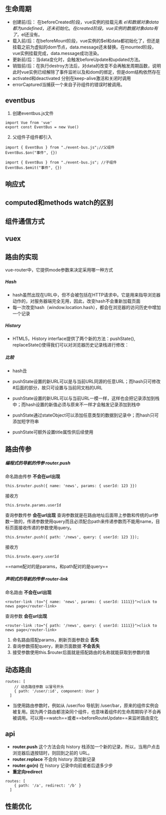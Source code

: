 ## 生命周期
- 创建前/后： 在beforeCreated阶段，vue实例的挂载元素
$el和数据对象data都为undefined，还未初始化。在created阶段，vue实例的数据对象data有了，$el还没有。
- 载入前/后：在beforeMount阶段，vue实例的$el和data都初始化了，但还是挂载之前为虚拟的dom节点，data.message还未替换。在mounted阶段，vue实例挂载完成，data.message成功渲染。
- 更新前/后：当data变化时，会触发beforeUpdate和updated方法。
- 销毁前/后：在执行destroy方法后，对data的改变不会再触发周期函数，说明此时vue实例已经解除了事件监听以及和dom的绑定，但是dom结构依然存在
- activated和deactivated 分别在keep-alive激活和关闭时调用
- errorCaptured当捕获一个来自子孙组件的错误时被调用。
## eventbus
1. 创建eventbus.js文件
```
import Vue from 'vue'
export const EventBus = new Vue()
```
2. 父组件子组件都引入
```
import { EventBus } from "./event-bus.js";//父组件
EventBus.$on("事件", {})

import { EventBus } from "./event-bus.js"; //子组件
EventBus.$emit("事件", {})
```
## 响应式
## computed和methods watch的区别
## 组件通信方式
## vuex
## 路由的实现
vue-router中，它提供mode参数来决定采用哪一种方式
##### Hash
- hash虽然出现在URL中，但不会被包括在HTTP请求中。它是用来指导浏览器动作的，对服务器端完全无用，因此，改变hash不会重新加载页面
- 每一次改变hash（window.location.hash），都会在浏览器的访问历史中增加一个记录
##### History
- HTML5，History interface提供了两个新的方法：pushState(), replaceState()使得我们可以对浏览器历史记录栈进行修改：
##### 比较
- hash丑
- pushState设置的新URL可以是与当前URL同源的任意URL；而hash只可修改#后面的部分，故只可设置与当前同文档的URL

- pushState设置的新URL可以与当前URL一模一样，这样也会把记录添加到栈中；而hash设置的新值必须与原来不一样才会触发记录添加到栈中

- pushState通过stateObject可以添加任意类型的数据到记录中；而hash只可添加短字符串

- pushState可额外设置title属性供后续使用

## 路由传参
##### 编程式的导航的传参 router.push
命名路由传参 __不会在url出现__
```
this.$router.push({ name: 'news', params: { userId: 123 }})
```
接收方
```
this.$route.params.userId
```
查询参数传参 __会在url出现__
查询参数就是在路由地址后面带上参数和传统的url参数一致的，传递参数使用query而且必须配合path来传递参数而不能用name，目标页面接收传递的参数使用query。
```
this.$router.push({ path: '/news', query: { userId: 123 }});
```
接收方
```
this.$route.query.userId
```
==name配对的是params，和path配对的是query==
##### 声明式的导航的传参 router-link
命名路由  __不会在url出现__
```
<router-link :to="{ name: 'news', params: { userId: 1111}}">click to news page</router-link>
```
查询参数 __会在url出现__
```
<router-link :to="{ path: '/news', query: { userId: 1111}}">click to news page</router-link>
```
1. 命名路由搭配params，刷新页面参数会 __丢失__
2. 查询参数搭配query，刷新页面数据 __不会丢失__
3. 接受参数使用this.$router后面就是搭配路由的名称就能获取到参数的值
## 动态路由
```
routes: [
    // 动态路径参数 以冒号开头
    { path: '/user/:id', component: User }
  ]
```
- 当使用路由参数时，例如从 /user/foo 导航到 /user/bar，原来的组件实例会被复用。因为两个路由都渲染同个组件，也意味着组件的生命周期钩子不会再被调用。可以用==watch==或者==beforeRouteUpdate==来监听路由变化
## api
- __router.push__ 这个方法会向 history 栈添加一个新的记录，所以，当用户点击浏览器后退按钮时，则回到之前的 URL。
- __router.replace__ 不会向 history 添加新记录
- __router.go(n)__ 在 history 记录中向前或者后退多少步
- __重定向redirect__
```
routes: [
    { path: '/a', redirect: '/b' }
  ]
```
## 性能优化